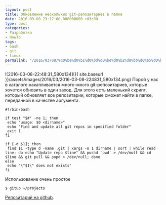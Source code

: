 ```yaml
---
layout: post
title: Обновление нескольких git-репозитариев в папке
date: 2016-03-08 23:17:00.000000000 +03:00
type: post
categories:
- Разработка
- HowTo
tags:
- bash
- git
- linux
permalink: "/2016/03/08/%d0%be%d0%b1%d0%bd%d0%be%d0%b2%d0%bb%d0%b5%d0%bd%d0%b8%d0%b5-%d0%bd%d0%b5%d1%81%d0%ba%d0%be%d0%bb%d1%8c%d0%ba%d0%b8%d1%85-git-%d1%80%d0%b5%d0%bf%d0%be%d0%b7%d0%b8%d1%82%d0%b0%d1%80%d0%b8%d0%b5%d0%b2/"
---
```

![2016-03-08-22:48:31_580x134]({{ site.baseurl }}/assets/images/2016/03/2016-03-08-224831_580x134.png) Порой у нас в каталоге накапливается много-много git-репозитариев, которые хочется обновить в один заход. Для этого есть маленький скрипт, который обновляет все репозитарии, которые сможет найти в папке, переданной в качестве аргумента.

```shell
#!/bin/bash

if test "$#" -ne 1; then  
 echo "usage: $0 <dirname>"  
 echo "Find and update all git repos in specified folder"  
 exit 1
fi

if [-d $1]; then  
 find $1 -type d -name .git | xargs -n 1 dirname | sort | while read line; do echo "Update repo $line" && pushd `pwd` > /dev/null && cd $line && git pull && popd > /dev/null; done  
else  
 echo "\"$1\" does not exists"  
fi
```

Использование очень простое

```shell
$ gitup ~/projects
```

[Репозитарий на github](https://github.com/RussianPenguin/cliUtils).

